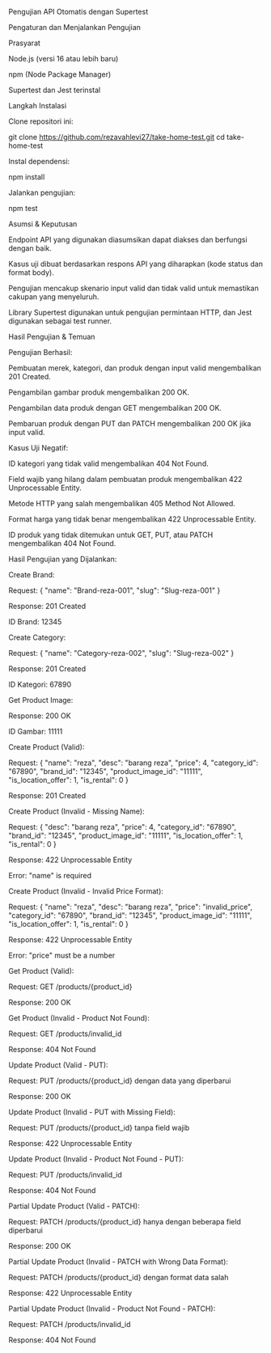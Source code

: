 Pengujian API Otomatis dengan Supertest

Pengaturan dan Menjalankan Pengujian

Prasyarat

Node.js (versi 16 atau lebih baru)

npm (Node Package Manager)

Supertest dan Jest terinstal

Langkah Instalasi

Clone repositori ini:

git clone https://github.com/rezavahlevi27/take-home-test.git
cd take-home-test

Instal dependensi:

npm install

Jalankan pengujian:

npm test

Asumsi & Keputusan

Endpoint API yang digunakan diasumsikan dapat diakses dan berfungsi dengan baik.

Kasus uji dibuat berdasarkan respons API yang diharapkan (kode status dan format body).

Pengujian mencakup skenario input valid dan tidak valid untuk memastikan cakupan yang menyeluruh.

Library Supertest digunakan untuk pengujian permintaan HTTP, dan Jest digunakan sebagai test runner.

Hasil Pengujian & Temuan

Pengujian Berhasil:

Pembuatan merek, kategori, dan produk dengan input valid mengembalikan 201 Created.

Pengambilan gambar produk mengembalikan 200 OK.

Pengambilan data produk dengan GET mengembalikan 200 OK.

Pembaruan produk dengan PUT dan PATCH mengembalikan 200 OK jika input valid.

Kasus Uji Negatif:

ID kategori yang tidak valid mengembalikan 404 Not Found.

Field wajib yang hilang dalam pembuatan produk mengembalikan 422 Unprocessable Entity.

Metode HTTP yang salah mengembalikan 405 Method Not Allowed.

Format harga yang tidak benar mengembalikan 422 Unprocessable Entity.

ID produk yang tidak ditemukan untuk GET, PUT, atau PATCH mengembalikan 404 Not Found.

Hasil Pengujian yang Dijalankan:

Create Brand:

Request: { "name": "Brand-reza-001", "slug": "Slug-reza-001" }

Response: 201 Created

ID Brand: 12345

Create Category:

Request: { "name": "Category-reza-002", "slug": "Slug-reza-002" }

Response: 201 Created

ID Kategori: 67890

Get Product Image:

Response: 200 OK

ID Gambar: 11111

Create Product (Valid):

Request: { "name": "reza", "desc": "barang reza", "price": 4, "category_id": "67890", "brand_id": "12345", "product_image_id": "11111", "is_location_offer": 1, "is_rental": 0 }

Response: 201 Created

Create Product (Invalid - Missing Name):

Request: { "desc": "barang reza", "price": 4, "category_id": "67890", "brand_id": "12345", "product_image_id": "11111", "is_location_offer": 1, "is_rental": 0 }

Response: 422 Unprocessable Entity

Error: "name" is required

Create Product (Invalid - Invalid Price Format):

Request: { "name": "reza", "desc": "barang reza", "price": "invalid_price", "category_id": "67890", "brand_id": "12345", "product_image_id": "11111", "is_location_offer": 1, "is_rental": 0 }

Response: 422 Unprocessable Entity

Error: "price" must be a number

Get Product (Valid):

Request: GET /products/{product_id}

Response: 200 OK

Get Product (Invalid - Product Not Found):

Request: GET /products/invalid_id

Response: 404 Not Found

Update Product (Valid - PUT):

Request: PUT /products/{product_id} dengan data yang diperbarui

Response: 200 OK

Update Product (Invalid - PUT with Missing Field):

Request: PUT /products/{product_id} tanpa field wajib

Response: 422 Unprocessable Entity

Update Product (Invalid - Product Not Found - PUT):

Request: PUT /products/invalid_id

Response: 404 Not Found

Partial Update Product (Valid - PATCH):

Request: PATCH /products/{product_id} hanya dengan beberapa field diperbarui

Response: 200 OK

Partial Update Product (Invalid - PATCH with Wrong Data Format):

Request: PATCH /products/{product_id} dengan format data salah

Response: 422 Unprocessable Entity

Partial Update Product (Invalid - Product Not Found - PATCH):

Request: PATCH /products/invalid_id

Response: 404 Not Found